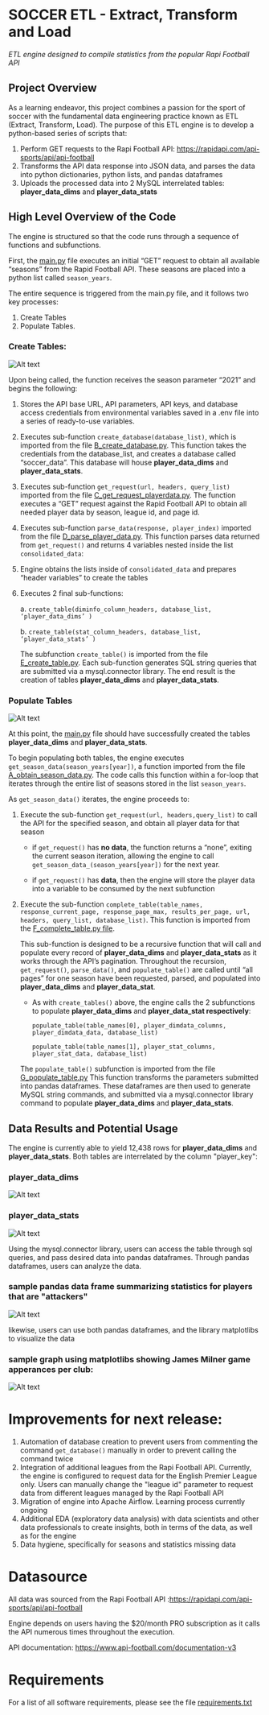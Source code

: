 # SOCCER ETL - Extract, Transform and Load
*ETL engine designed to compile statistics from the popular Rapi Football API*

## Project Overview

As a learning endeavor, this project combines a passion for the sport of soccer with the fundamental data engineering practice known as ETL (Extract, Transform, Load). The purpose of this ETL engine is to develop a python-based series of scripts that:

1.	Perform GET requests to the Rapi Football API: https://rapidapi.com/api-sports/api/api-football
2.	Transforms the API data response into JSON data, and parses the data into python dictionaries, python lists, and pandas dataframes
3.	Uploads the processed data into 2 MySQL interrelated tables:
**player_data_dims** and **player_data_stats**

## High Level Overview of the Code

The engine is structured so that the code runs through a sequence of functions and subfunctions. 

First, the [main.py](https://github.com/mdmontes/soccer-ETL-project/blob/master/active_scripts/main.py) file executes an initial “GET” request to obtain all available “seasons” from the Rapid Football API. These seasons are placed into a python list called `season_years`. 

The entire sequence is triggered from the main.py file, and it follows two key processes: 
1.	Create Tables  
2.	Populate Tables.

### Create Tables:

![Alt text](Diagrams/Soccer_ETL_Process%201.jpg)

Upon being called, the function receives the season parameter “2021” and begins the following:

1.	Stores the API base URL, API parameters, API keys, and database access credentials from environmental variables saved in a .env file into a series of ready-to-use variables.

2.	Executes sub-function `create_database(database_list)`, which is imported from the file [B_create_database.py](https://github.com/mdmontes/soccer-ETL-project/blob/master/active_scripts/B_create_database.py). This function takes the credentials from the database_list, and creates a database called “soccer_data”. This database will house **player_data_dims** and **player_data_stats**.

3.	Executes sub-function `get_request(url, headers, query_list)` imported from the file [C_get_request_playerdata.py](https://github.com/mdmontes/soccer-ETL-project/blob/master/active_scripts/C_get_request_playerdata.py). The function executes a “GET” request against the Rapid Football API to obtain all needed player data by season, league id, and page id. 

4.	Executes sub-function `parse_data(response, player_index)` imported from the file [D_parse_player_data.py](https://github.com/mdmontes/soccer-ETL-project/blob/master/active_scripts/D_parse_player_data.py). This function parses data returned from `get_request()` and returns 4 variables nested inside the list `consolidated_data`:

5.	Engine obtains the lists inside of `consolidated_data` and prepares “header variables” to create the tables


6.	Executes 2 final sub-functions:

      a.	`create_table(diminfo_column_headers, database_list, ‘player_data_dims’ )`

      b.	`create_table(stat_column_headers, database_list, ‘player_data_stats’ )`

    The subfunction `create_table()` is imported from the file [E_create_table.py](https://github.com/mdmontes/soccer-ETL-project/blob/master/active_scripts/E_create_table.py). Each sub-function generates SQL string queries that are submitted via a mysql.connector library. The end result is the creation of tables **player_data_dims** and **player_data_stats**.

### Populate Tables

![Alt text](Diagrams/Soccer_ETL_Process%202v3.jpg)

At this point, the [main.py](https://github.com/mdmontes/soccer-ETL-project/blob/master/active_scripts/main.py) file should have successfully created the tables **player_data_dims** and **player_data_stats**.

To begin populating both tables, the engine executes `get_season_data(season_years[year])`, a function imported from the file [A_obtain_season_data.py](https://github.com/mdmontes/soccer-ETL-project/blob/master/active_scripts/A_obtain_season_data.py). The code calls this function within a for-loop that iterates through the entire list of seasons stored in the list `season_years`. 

As `get_season_data()` iterates, the engine proceeds to:

1.	Execute the sub-function `get_request(url, headers,query_list)` to call the API for the specified season, and obtain all player data for that season

    -	if `get_request()` has **no data**, the function returns a “none”, exiting the current season iteration, allowing the engine to call `get_season_data_(season_years[year])` for the next year.

    -	if `get_request()` has **data**, then the engine will store the player data into a variable to be consumed by the next subfunction

2.	Execute the sub-function `complete_table(table_names, response_current_page, response_page_max, results_per_page, url, headers, query_list, database_list)`. This function is imported from the [F_complete_table.py file](https://github.com/mdmontes/soccer-ETL-project/blob/master/active_scripts/F_complete_table.py). 

    This sub-function is designed to be a recursive function that will call and populate every record of **player_data_dims** and **player_data_stats** as it works through the API’s pagination. Throughout the recursion, `get_request()`, `parse_data()`, and `populate_table()` are called until “all pages” for one season have been requested, parsed, and populated into **player_data_dims** and **player_data_stat**.

    -	As with `create_tables()` above, the engine calls the 2 subfunctions to populate **player_data_dims** and **player_data_stat respectively**:

         `populate_table(table_names[0], player_dimdata_columns,   player_dimdata_data, database_list)`

        `populate_table(table_names[1], player_stat_columns, player_stat_data, database_list)`

    The `populate_table()` subfunction is imported from the file [G_populate_table.py](https://github.com/mdmontes/soccer-ETL-project/blob/master/active_scripts/G_populate_table.py) This function transforms the parameters submitted into pandas dataframes. These dataframes are then used to generate MySQL string commands, and submitted via a mysql.connector library command to populate **player_data_dims** and **player_data_stats**.

## Data Results and Potential Usage

The engine is currently able to yield 12,438 rows for **player_data_dims** and **player_data_stats**. Both tables are interrelated by the column "player_key":

### player_data_dims
![Alt text](Diagrams/player_data_dims.JPG)

### player_data_stats
![Alt text](Diagrams/player_data_stats.JPG)

Using the mysql.connector library, users can access the table through sql queries, and pass desired data into pandas dataframes. Through pandas dataframes, users can analyze the data.


### sample pandas data frame summarizing statistics for players that are "attackers"

![Alt text](Diagrams/goals_analysis%20dataframe.JPG)

likewise, users can use both pandas dataframes, and the library matplotlibs to visualize the data

### sample graph using matplotlibs showing James Milner game apperances per club:

![Alt text](Diagrams/James%20Milner%20Game%20Appearances.png)


# Improvements for next release:

1. Automation of database creation to prevent users from commenting the command `get_database()` manually in order to prevent calling the command twice
2. Integration of additional leagues from the Rapi Football API. Currently, the engine is configured to request data for the English Premier League only. Users can manually change the "league id" parameter to request data from different leagues managed by the Rapi Football API 
3. Migration of engine into Apache Airflow. Learning process currently ongoing
4. Additional EDA (exploratory data analysis) with data scientists and other data professionals to create insights, both in terms of the data, as well as for the engine 
5. Data hygiene, specifically for seasons and statistics missing data

# Datasource

All data was sourced from the Rapi Football API :https://rapidapi.com/api-sports/api/api-football

Engine depends on users having the $20/month PRO subscription as it calls the API numerous times throughout the execution.

API documentation: https://www.api-football.com/documentation-v3

# Requirements
For a list of all software requirements, please see the file [requirements.txt](https://github.com/mdmontes/soccer-ETL-project/blob/master/requirements.txt)

